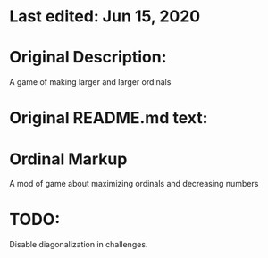 # Last edited: Jun 15, 2020

# Original Description:
A game of making larger and larger ordinals

# Original README.md text:
# Ordinal Markup

A mod of game about maximizing ordinals and decreasing numbers

TODO:
=======
Disable diagonalization in challenges.
